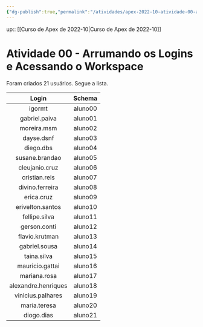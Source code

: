 ```yaml
---
{"dg-publish":true,"permalink":"/atividades/apex-2022-10-atividade-00-arrumando-os-logins/","dgHomeLink":true,"dgPassFrontmatter":false}
---
```


up:: [[Curso de Apex de 2022-10|Curso de Apex de 2022-10]]

# Atividade 00 - Arrumando os Logins e Acessando o Workspace

Foram criados 21 usuários. Segue a lista.

|        Login        | Schema  |
|:-------------------:|:-------:|
|       igormt        | aluno00 |
|    gabriel.paiva    | aluno01 |
|     moreira.msm     | aluno02 |
|     dayse.dsnf      | aluno03 |
|      diego.dbs      | aluno04 |
|   susane.brandao    | aluno05 |
|   cleujanio.cruz    | aluno06 |
|    cristian.reis    | aluno07 |
|   divino.ferreira   | aluno08 |
|     erica.cruz      | aluno09 |
|  erivelton.santos   | aluno10 |
|    fellipe.silva    | aluno11 |
|    gerson.conti     | aluno12 |
|   flavio.krutman    | aluno13 |
|    gabriel.sousa    | aluno14 |
|     taina.silva     | aluno15 |
|   mauricio.gattai   | aluno16 |
|    mariana.rosa     | aluno17 |
| alexandre.henriques | aluno18 |
|  vinicius.palhares  | aluno19 |
|    maria.teresa     | aluno20 |
|     diogo.dias      | aluno21 |
